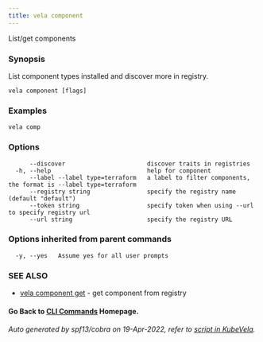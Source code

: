```yaml
---
title: vela component
---
```


List/get components

### Synopsis

List component types installed and discover more in registry.

```
vela component [flags]
```

### Examples

```
vela comp
```

### Options

```
      --discover                       discover traits in registries
  -h, --help                           help for component
      --label --label type=terraform   a label to filter components, the format is --label type=terraform
      --registry string                specify the registry name (default "default")
      --token string                   specify token when using --url to specify registry url
      --url string                     specify the registry URL
```

### Options inherited from parent commands

```
  -y, --yes   Assume yes for all user prompts
```

### SEE ALSO


* [vela component get](vela_component_get)	 - get component from registry

#### Go Back to [CLI Commands](vela) Homepage.


###### Auto generated by spf13/cobra on 19-Apr-2022, refer to [script in KubeVela](https://github.com/kubevela/kubevela/tree/master/hack/docgen).
